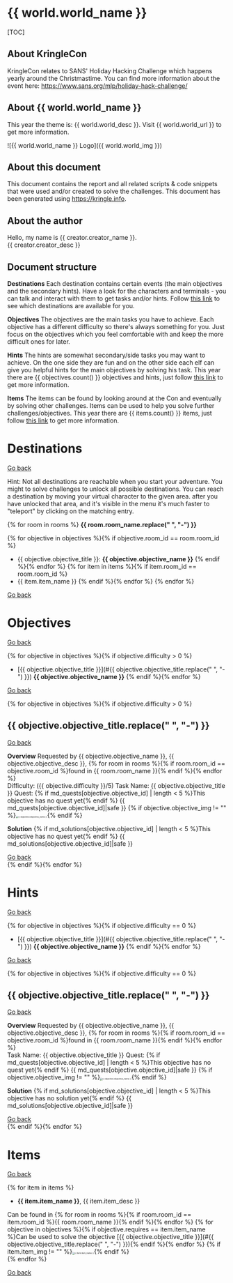 # {{ world.world_name }}

[TOC]

## About KringleCon

KringleCon relates to SANS' Holiday Hacking Challenge which happens yearly around the Christmastime. You can find more information about the event here: https://www.sans.org/mlp/holiday-hack-challenge/
<br>

## About {{ world.world_name }}

This year the theme is: {{ world.world_desc }}. 
Visit {{ world.world_url }} to get more information.

![{{ world.world_name }} Logo]({{ world.world_img }})
<br>

## About this document

This document contains the report and all related scripts & code snippets that were used and/or created to solve the challenges. 
This document has been generated using https://kringle.info.
<br>

## About the author

Hello, my name is {{ creator.creator_name }}.<br>
{{ creator.creator_desc }}
<br>

## Document structure

**Destinations**
Each destination contains certain events (the main objectives and the secondary hints). Have a look for the characters and terminals - you can talk and interact with them to get tasks and/or hints.
Follow [this link](#Destinations) to see which destinations are available for you. 

**Objectives**
The objectives are the main tasks you have to achieve. Each objective has a different difficulty so there's always something for you. Just focus on the objectives which you feel comfortable with and keep the more difficult ones for later.

**Hints**
The hints are somewhat secondary/side tasks you may want to achieve. On the one side they are fun and on the other side each elf can give you helpful hints for the main objectives by solving his task.
This year there are {{ objectives.count() }} objectives and hints, just follow [this link](#Hints) to get more information.

**Items**
The items can be found by looking around at the Con and eventually by solving other challenges. Items can be used to help you solve further challenges/objectives.
This year there are {{ items.count() }} items, just follow [this link](#Items) to get more information.
<br>

# Destinations

[Go back](#Document-structure)

Hint: Not all destinations are reachable when you start your adventure. You might to solve challenges to unlock all possible destinations.
You can reach a destination by moving your virtual character to the given area. after you have unlocked that area, and it's visible in the menu it's much faster to "teleport" by clicking on the matching entry.

{% for room in rooms %}
**{{ room.room_name.replace(" ", "-") }}**

{% for objective in objectives %}{% if objective.room_id == room.room_id %}
* {{ objective.objective_title }}: **{{ objective.objective_name }}**
{% endif %}{% endfor %}
{% for item in items %}{% if item.room_id == room.room_id %}
* {{ item.item_name }}
{% endif %}{% endfor %}
{% endfor %}

[Go back](#Document-structure)
<br>

# Objectives

[Go back](#Document-structure)

{% for objective in objectives %}{% if objective.difficulty > 0 %}
* [{{ objective.objective_title }}](#{{ objective.objective_title.replace(" ", "-") }}) **{{ objective.objective_name }}** 
{% endif %}{% endfor %}

[Go back](#Document-structure)
<br>

{% for objective in objectives %}{% if objective.difficulty > 0 %}
## {{ objective.objective_title.replace(" ", "-") }}

[Go back](#Objectives)

**Overview**
Requested by {{ objective.objective_name }}, {{ objective.objective_desc }}, {% for room in rooms %}{% if room.room_id == objective.room_id %}found in {{ room.room_name }}{% endif %}{% endfor %}
<br>
Difficulty: ({{ objective.difficulty }}/5)
Task Name: {{ objective.objective_title }}
Quest: 
{% if md_quests[objective.objective_id] | length < 5 %}This objective has no quest yet{% endif %}
{{ md_quests[objective.objective_id]|safe }}
{% if objective.objective_img != "" %}<img src="{{ objective.objective_img }}" alt="{{ objective.iobjective_name }}" style="zoom: 33%;" />{% endif %}

**Solution**
{% if md_solutions[objective.objective_id] | length < 5 %}This objective has no quest yet{% endif %}
{{ md_solutions[objective.objective_id]|safe }}

[Go back](#Objectives)
<br>
{% endif %}{% endfor %}
<br>

# Hints

[Go back](#Document-structure)

{% for objective in objectives %}{% if objective.difficulty == 0 %}
* [{{ objective.objective_title }}](#{{ objective.objective_title.replace(" ", "-") }}) **{{ objective.objective_name }}** 
{% endif %}{% endfor %}

[Go back](#Document-structure)
<br>

{% for objective in objectives %}{% if objective.difficulty == 0 %}
## {{ objective.objective_title.replace(" ", "-") }}

[Go back](#Hints)

**Overview**
Requested by {{ objective.objective_name }}, {{ objective.objective_desc }}, {% for room in rooms %}{% if room.room_id == objective.room_id %}found in {{ room.room_name }}{% endif %}{% endfor %}
<br>
Task Name: {{ objective.objective_title }}
Quest: 
{% if md_quests[objective.objective_id] | length < 5 %}This objective has no quest yet{% endif %}
{{ md_quests[objective.objective_id]|safe }}
{% if objective.objective_img != "" %}<img src="{{ objective.objective_img }}" alt="{{ objective.iobjective_name }}" style="zoom: 33%;" />{% endif %}

**Solution**
{% if md_solutions[objective.objective_id] | length < 5 %}This objective has no solution yet{% endif %}
{{ md_solutions[objective.objective_id]|safe }}

[Go back](#Hints)
<br>
{% endif %}{% endfor %}
<br>

# Items

[Go back](#Document-structure)

{% for item in items %}
* **{{ item.item_name }}**, {{ item.item_desc }}

Can be found in {% for room in rooms %}{% if room.room_id == item.room_id %}{{ room.room_name }}{% endif %}{% endfor %}
{% for objective in objectives %}{% if objective.requires == item.item_name %}Can be used to solve the objective [{{ objective.objective_title }}](#{{ objective.objective_title.replace(" ", "-") }}){% endif %}{% endfor %}
{% if item.item_img != "" %}<img src="{{ item.item_img }}" alt="{{ item.item_name }}" style="zoom: 33%;" />{% endif %}
<br>
{% endfor %}

[Go back](#Document-structure)
<br>